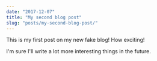 ```yaml
---
date: "2017-12-07"
title: "My second blog post"
slug: "posts/my-second-blog-post/"
---
```

This is my first post on my new fake blog! How exciting!

I'm sure I'll write a lot more interesting things in the future.